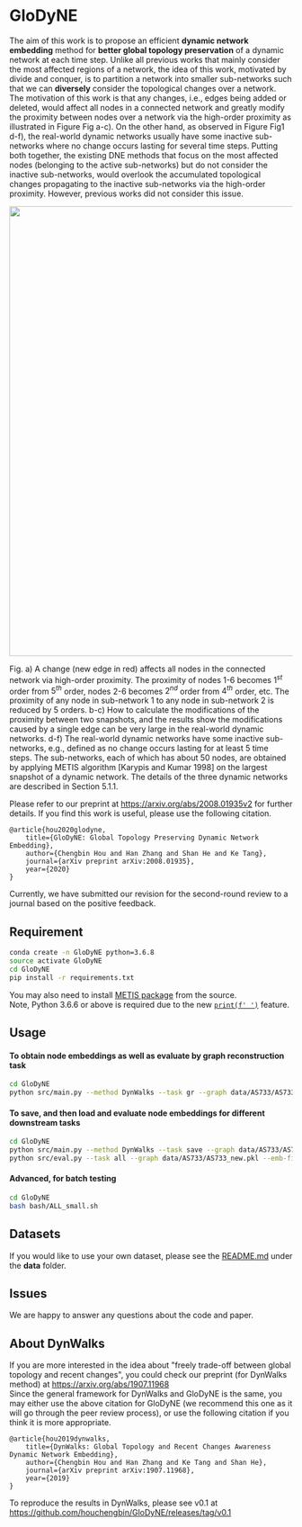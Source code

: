 # GloDyNE
The aim of this work is to propose an efficient **dynamic network embedding** method for **better global topology preservation** of a dynamic network at each time step. Unlike all previous works that mainly consider the most affected regions of a network, the idea of this work, motivated by divide and conquer, is to partition a network into smaller sub-networks such that we can **diversely** consider the topological changes over a network. <br>
The motivation of this work is that any changes, i.e., edges being added or deleted, would affect all nodes in a connected network and greatly modify the proximity between nodes over a network via the high-order proximity as illustrated in Figure Fig a-c). On the other hand, as observed in Figure Fig1 d-f), the real-world dynamic networks usually have some inactive sub-networks where no change occurs lasting for several time steps. Putting both together, the existing DNE methods that focus on the most affected nodes (belonging to the active sub-networks) but do not consider the inactive sub-networks, would overlook the accumulated topological changes propagating to the inactive sub-networks via the high-order proximity. However, previous works did not consider this issue.

<center>
    <img src="https://github.com/houchengbin/GloDyNE/blob/master/data/Fig1.jpg" width="800"/>
</center>

Fig. a) A change (new edge in red) affects all nodes in the connected network via high-order proximity. The proximity of nodes 1-6 becomes $1^{st}$ order from $5^{th}$ order, nodes 2-6 becomes $2^{nd}$ order from $4^{th}$ order, etc. The proximity of any node in sub-network 1 to any node in sub-network 2 is reduced by 5 orders. b-c) How to calculate the modifications of the proximity between two snapshots, and the results show the modifications caused by a single edge can be very large in the real-world dynamic networks. d-f) The real-world dynamic networks have some inactive sub-networks, e.g., defined as no change occurs lasting for at least 5 time steps. The sub-networks, each of which has about 50 nodes, are obtained by applying METIS algorithm [Karypis and Kumar 1998] on the largest snapshot of a dynamic network. The details of the three dynamic networks are described in Section 5.1.1.

Please refer to our preprint at https://arxiv.org/abs/2008.01935v2 for further details. If you find this work is useful, please use the following citation.
```
@article{hou2020glodyne,
    title={GloDyNE: Global Topology Preserving Dynamic Network Embedding},
    author={Chengbin Hou and Han Zhang and Shan He and Ke Tang},
    journal={arXiv preprint arXiv:2008.01935},
    year={2020}
}
```
Currently, we have submitted our revision for the second-round review to a journal based on the positive feedback.

## Requirement
```bash
conda create -n GloDyNE python=3.6.8
source activate GloDyNE
cd GloDyNE
pip install -r requirements.txt
```
You may also need to install [METIS package](https://github.com/networkx/networkx-metis) from the source. <br>
Note, Python 3.6.6 or above is required due to the new [`print(f' ')`](https://docs.python.org/3.6/reference/lexical_analysis.html#f-strings) feature.

## Usage
#### To obtain node embeddings as well as evaluate by graph reconstruction task
```bash
cd GloDyNE
python src/main.py --method DynWalks --task gr --graph data/AS733/AS733_new.pkl --label data/AS733/AS733_label.pkl --emb-file output/AS733_DynWalks.pkl --num-walks 10 --walk-length 80 --window 10 --limit 0.1 --scheme 4 --seed 2019 --emb-dim 128 --workers 32
```
#### To save, and then load and evaluate node embeddings for different downstream tasks
```bash
cd GloDyNE
python src/main.py --method DynWalks --task save --graph data/AS733/AS733_new.pkl --label data/AS733/AS733_label.pkl --emb-file output/AS733_DynWalks.pkl --num-walks 10 --walk-length 80 --window 10 --limit 0.1 --scheme 4 --seed 2019 --emb-dim 128 --workers 32
python src/eval.py --task all --graph data/AS733/AS733_new.pkl --emb-file output/AS733_DynWalks.pkl --label data/AS733/AS733_label.pkl --seed 2019
```
#### Advanced, for batch testing
```bash
cd GloDyNE
bash bash/ALL_small.sh
```

## Datasets
If you would like to use your own dataset, please see the [README.md](https://github.com/houchengbin/DynWalks/tree/master/data) under the **data** folder.

## Issues
We are happy to answer any questions about the code and paper.

## About DynWalks
If you are more interested in the idea about "freely trade-off between global topology and recent changes", you could check our preprint (for DynWalks method) at https://arxiv.org/abs/1907.11968 <br>
Since the general framework for DynWalks and GloDyNE is the same, you may either use the above citation for GloDyNE (we recommend this one as it will go through the peer review process), or use the following citation if you think it is more appropriate. 
```
@article{hou2019dynwalks,
    title={DynWalks: Global Topology and Recent Changes Awareness Dynamic Network Embedding},
    author={Chengbin Hou and Han Zhang and Ke Tang and Shan He},
    journal={arXiv preprint arXiv:1907.11968},
    year={2019}
}
```
To reproduce the results in DynWalks, please see v0.1 at https://github.com/houchengbin/GloDyNE/releases/tag/v0.1